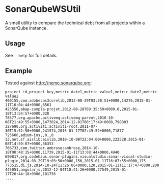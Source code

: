# SonarQubeWSUtil

A small utility to compare the technical debt from all projects within a SonarQube instance.

## Usage

See `--help` for full details.

## Example

Tested against http://nemo.sonarqube.org:
````
project id,project key,metric date1,metric value1,metric date2,metric value2
400155,com.adobe:as3corelib,2012-08-29T03:30:51+0000,14276,2015-01-11T10:04:44+0000,6561
425550,abap-sample-projet,2012-08-28T09:35:59+0000,0,2015-01-18T13:54:57+0000,328
78577,org.apache.activemq:activemq-parent,2010-10-08T21:49:55+0000,1473024,2014-12-01T00:17:49+0000,798803
327690,org.activiti:activiti-root,2011-07-30T15:52:50+0000,241574,2015-01-17T02:49:52+0000,71877
725608,adium-ios,,0,,0
13,net.sf.aislib:aislib,2010-10-08T22:04:00+0000,222528,2015-01-08T14:59:07+0000,36353
766733,com.twitter.ambrose:ambrose,2014-10-18T00:48:15+0000,11739,2015-01-11T13:08:44+0000,4940
690817,org.codehaus.sonar-plugins.visualstudio:sonar-visual-studio-plugin,2014-08-29T19:03:50+0000,150,2015-01-11T16:07:55+0000,175
773515,di.js,2014-10-24T11:26:06+0000,120,2015-01-11T11:17:47+0000,200
445051,angularjs,2012-12-04T10:41:26+0000,27549,2015-01-17T20:44:18+0000,181756
....
````
